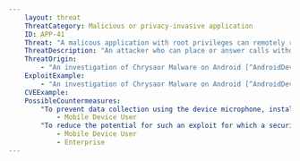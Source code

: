 ```yaml
---
    layout: threat
    ThreatCategory: Malicious or privacy-invasive application
    ID: APP-41
    Threat: "A malicous application with root privileges can remotely record audio by stealthily placing or answering phone calls."
    ThreatDescription: "An attacker who can place or answer calls without the device user's knowledge could remotely record audio from within the vicinity of the device without directly accessing the device microphone."
    ThreatOrigin:
        - "An investigation of Chrysaor Malware on Android [^AndroidDevBlog-1]"
    ExploitExample:
        - "An investigation of Chrysaor Malware on Android [^AndroidDevBlog-1]"
    CVEExample:
    PossibleCountermeasures:
        "To prevent data collection using the device microphone, install a protective cover over the device which reliably blocks sound from being picked up when features requiring use of the microphone are not in use. Alternatively, turn off the device or do not take it into areas in which audio collection is a main concern.":
            - Mobile Device User
        "To reduce the potential for such an exploit for which a security patch is available, ensure OS security updates are installed in a timely fashion.":
            - Mobile Device User
            - Enterprise
---
```

